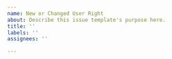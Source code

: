 ```yaml
---
name: New or Changed User Right
about: Describe this issue template's purpose here.
title: ''
labels: ''
assignees: ''

---
```



